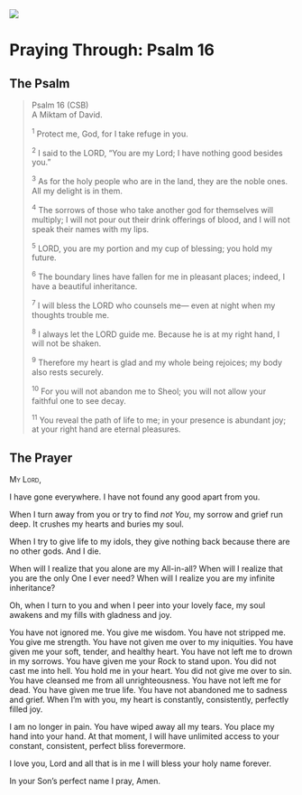<img class="intro-right" src="/images/art-paris-psalter.jpg">

# Praying Through: Psalm 16

## The Psalm

>Psalm 16 (CSB)  
><sup></sup> A Miktam of David. 
>
><sup>1</sup> Protect me, God, for I take refuge in you. 
>
><sup>2</sup> I said to the LORD, “You are my Lord; I have nothing good besides you.” 
>
><sup>3</sup> As for the holy people who are in the land, they are the noble ones. All my delight is in them. 
>
><sup>4</sup> The sorrows of those who take another god for themselves will multiply; I will not pour out their drink offerings of blood, and I will not speak their names with my lips. 
>
><sup>5</sup> LORD, you are my portion and my cup of blessing; you hold my future. 
>
><sup>6</sup> The boundary lines have fallen for me in pleasant places; indeed, I have a beautiful inheritance. 
>
><sup>7</sup> I will bless the LORD who counsels me— even at night when my thoughts trouble me. 
>
><sup>8</sup> I always let the LORD guide me. Because he is at my right hand, I will not be shaken. 
>
><sup>9</sup> Therefore my heart is glad and my whole being rejoices; my body also rests securely. 
>
><sup>10</sup> For you will not abandon me to Sheol; you will not allow your faithful one to see decay. 
>
><sup>11</sup> You reveal the path of life to me; in your presence is abundant joy; at your right hand are eternal pleasures.

## The Prayer

<div style="font-variant: small-caps;">
  My Lord,
</div>

I have gone everywhere. I have not found any good apart from you.

When I turn away from you or try to find _not You_, my sorrow and grief run deep. It crushes my hearts and buries my soul.

When I try to give life to my idols, they give nothing back because there are no other gods. And I die.

When will I realize that you alone are my All-in-all? When will I realize that you are the only One I ever need? When will I realize you are my infinite inheritance?

Oh, when I turn to you and when I peer into your lovely face, my soul awakens and my fills with gladness and joy.

You have not ignored me. You give me wisdom.
You have not stripped me. You give me strength.
You have not given me over to my iniquities. You have given me your soft, tender, and healthy heart.
You have not left me to drown in my sorrows. You have given me your Rock to stand upon.
You did not cast me into hell. You hold me in your heart.
You did not give me over to sin. You have cleansed me from all unrighteousness.
You have not left me for dead. You have given me true life.
You have not abandoned me to sadness and grief. When I’m with you, my heart is constantly, consistently, perfectly filled joy.

I am no longer in pain. You have wiped away all my tears. You place my hand into your hand. At that moment, I will have unlimited access to your constant, consistent, perfect bliss forevermore.

I love you, Lord and all that is in me I will bless your holy name forever.

In your Son’s perfect name I pray,
Amen.
